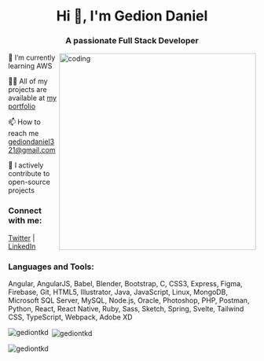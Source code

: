 <h1 align="center">Hi 👋, I'm Gedion Daniel</h1>
<h3 align="center">A passionate Full Stack Developer</h3>
<img align="right" alt="coding" width="400" src="https://cdn.dribbble.com/users/1162077/screenshots/3848914/programmer.gif"/>
🌱 I’m currently learning AWS

👨‍💻 All of my projects are available at [my portfolio](https://gediondaniel.dev/)

📫 How to reach me gediondaniel321@gmail.com

🤝 I actively contribute to open-source projects

<h3 align="left">Connect with me:</h3>
<p align="left">
  <a href="https://twitter.com/gedion_gt" target="blank">Twitter</a> |
  <a href="https://linkedin.com/in/gediontkd" target="blank">LinkedIn</a>
</p>
<h3 align="left">Languages and Tools:</h3>
<p align="left">
  Angular, AngularJS, Babel, Blender, Bootstrap, C, CSS3, Express, Figma, Firebase, Git, HTML5, Illustrator, Java, JavaScript, Linux, MongoDB, Microsoft SQL Server, MySQL, Node.js, Oracle, Photoshop, PHP, Postman, Python, React, React Native, Ruby, Sass, Sketch, Spring, Svelte, Tailwind CSS, TypeScript, Webpack, Adobe XD
</p>
<p><img align="left" src="https://github-readme-stats.vercel.app/api/top-langs?username=gediontkd&show_icons=true&locale=en&layout=compact" alt="gediontkd" /></p>
<p>&nbsp;<img align="center" src="https://github-readme-stats.vercel.app/api?username=gediontkd&show_icons=true&locale=en" alt="gediontkd" /></p>
<p><img align="center" src="https://github-readme-streak-stats.herokuapp.com/?user=gediontkd&" alt="gediontkd" /></p>
